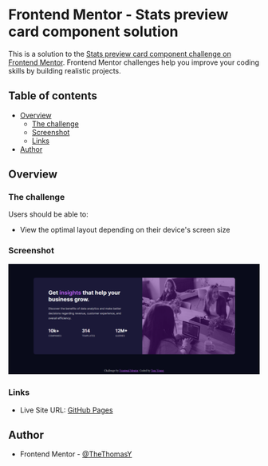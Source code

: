 # Frontend Mentor - Stats preview card component solution

This is a solution to the [Stats preview card component challenge on Frontend Mentor](https://www.frontendmentor.io/challenges/stats-preview-card-component-8JqbgoU62). Frontend Mentor challenges help you improve your coding skills by building realistic projects. 

## Table of contents

- [Overview](#overview)
  - [The challenge](#the-challenge)
  - [Screenshot](#screenshot)
  - [Links](#links)
- [Author](#author)

## Overview

### The challenge

Users should be able to:

- View the optimal layout depending on their device's screen size

### Screenshot

![](./images/Screenshot.png)

### Links

<!-- - Solution URL: [Add solution URL here](https://your-solution-url.com) -->
- Live Site URL: [GitHub Pages](https://thethomasy.github.io/FrontEndMentor-stats_preview_card/)

## Author

- Frontend Mentor - [@TheThomasY](https://www.frontendmentor.io/profile/TheThomasY)
